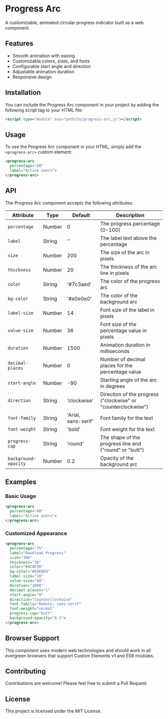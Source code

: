 # Progress Arc

A customizable, animated circular progress indicator built as a web component.

## Features

- Smooth animation with easing
- Customizable colors, sizes, and fonts
- Configurable start angle and direction
- Adjustable animation duration
- Responsive design

## Installation

You can include the Progress Arc component in your project by adding the following script tag to your HTML file:

```html
<script type="module" src="path/to/progress-arc.js"></script>
```

## Usage

To use the Progress Arc component in your HTML, simply add the `<progress-arc>` custom element:

```html
<progress-arc 
  percentage="40" 
  label="Active users">
</progress-arc>
```

## API

The Progress Arc component accepts the following attributes:

| Attribute | Type | Default | Description |
|-----------|------|---------|-------------|
| `percentage` | Number | 0 | The progress percentage (0-100) |
| `label` | String | '' | The label text above the percentage |
| `size` | Number | 200 | The size of the arc in pixels |
| `thickness` | Number | 20 | The thickness of the arc line in pixels |
| `color` | String | '#7c3aed' | The color of the progress arc |
| `bg-color` | String | '#e0e0e0' | The color of the background arc |
| `label-size` | Number | 14 | Font size of the label in pixels |
| `value-size` | Number | 36 | Font size of the percentage value in pixels |
| `duration` | Number | 1500 | Animation duration in milliseconds |
| `decimal-places` | Number | 0 | Number of decimal places for the percentage value |
| `start-angle` | Number | -90 | Starting angle of the arc in degrees |
| `direction` | String | 'clockwise' | Direction of the progress ("clockwise" or "counterclockwise") |
| `font-family` | String | 'Arial, sans-serif' | Font family for the text |
| `font-weight` | String | 'bold' | Font weight for the text |
| `progress-cap` | String | 'round' | The shape of the progress line end ("round" or "butt") |
| `background-opacity` | Number | 0.2 | Opacity of the background arc |

## Examples

### Basic Usage

```html
<progress-arc 
  percentage="40" 
  label="Active users">
</progress-arc>
```

### Customized Appearance

```html
<progress-arc 
  percentage="75" 
  label="Download Progress" 
  size="300" 
  thickness="30" 
  color="#4CAF50" 
  bg-color="#E0E0E0" 
  label-size="18" 
  value-size="48" 
  duration="2000" 
  decimal-places="1"
  start-angle="0"
  direction="counterclockwise"
  font-family="Roboto, sans-serif"
  font-weight="normal"
  progress-cap="butt"
  background-opacity="0.1">
</progress-arc>
```

## Browser Support

This component uses modern web technologies and should work in all evergreen browsers that support Custom Elements v1 and ES6 modules.

## Contributing

Contributions are welcome! Please feel free to submit a Pull Request.

## License

This project is licensed under the MIT License.